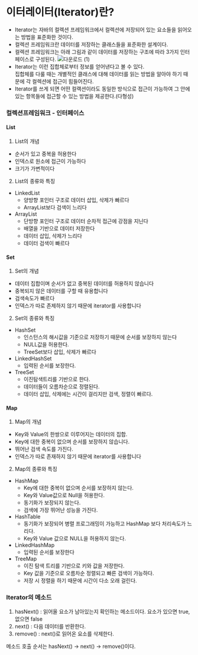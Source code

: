 # 이터레이터(Iterator)란?
 - Iterator는 자바의 컬렉션 프레임워크에서 컬렉션에 저장되어 있는 요소들을 읽어오는 방법을 표준화한 것이다.
 - 컬렉션 프레임워크란 데이터를 저장하는 클래스들을 표준화한 설계이다.
 - 컬렉션 프레임워크는 아래 그림과 같이 데이터를 저장하는 구조에 따라 3가지 인터페이스로 구성된다.
 ![다운로드 (1)](https://user-images.githubusercontent.com/84302546/182283093-1f0f82e2-ff44-4964-9c04-c0c4e55e94b3.png)
 - Iterator는 이런 집합체로부터 정보를 얻어낸다고 볼 수 있다.<br> 집합체를 다룰 때는 개별적인 클래스에 대해 데이터를 읽는 방법을 알아야 하기 때문에 각 컬렉션에 접근이 힘들어진다.
 - Iterator를 쓰게 되면 어떤 컬랙션이라도 동일한 방식으로 접근이 가능하여 그 안에 있는 항목들에 접근할 수 있는 방법을 제공한다.(다형성)

### 컬렉션프레임워크 - 인터페이스

#### List
1. List의 개념
 - 순서가 있고 중복을 허용한다
 - 인덱스로 원소에 접근이 가능하다
 - 크기가 가변적이다
2. List의 종류와 특징
 - LinkedList
   - 양방향 포인터 구조로 데이터 삽입, 삭제가 빠르다
   - ArrayList보다 검색이 느리다
 - ArrayList
   - 단방향 포인터 구조로 데이터 순차적 접근에 강점을 지닌다
   - 배열을 기반으로 데이터 저장한다
   - 데이터 삽입, 삭제가 느리다
   - 데이터 검색이 빠르다
   
#### Set
1. Set의 개념
 - 데이터 집합이며 순서가 없고 중복된 데이터를 허용하지 않습니다
 - 중복되지 않은 데이터를 구할 때 유용합니다
 - 검색속도가 빠르다
 - 인덱스가 따로 존제하지 않기 때문에 iterator를 사용합니다
2. Set의 종류와 특징
 - HashSet
   - 인스턴스의 해시값을 기준으로 저장하기 때문에 순서를 보장하지 않는다
   - NULL값을 허용한다.
   - TreeSet보다 삽입, 삭제가 빠르다
 - LinkedHashSet
   - 입력된 순서를 보장한다.
 - TreeSet
   - 이진탐색트리를 기반으로 한다.
   - 데이터들이 오름차순으로 정렬된다.
   - 데이터 삽입, 삭제에는 시간이 걸리지만 검색, 정렬이 빠르다.

#### Map
1. Map의 개념
 - Key와 Value의 한쌍으로 이루어지는 데이터의 집합.
 - Key에 대한 중복이 없으며 순서를 보장하지 않습니다.
 - 뛰어난 검색 속도를 가진다.
 - 인덱스가 따로 존재하지 않기 때문에 iterator를 사용합니다 

2. Map의 종류와 특징
 - HashMap
   - Key에 대한 중복이 없으며 순서를 보장하지 않는다.
   - Key와 Value값으로 Null을 허용한다.
   - 동기화가 보장되지 않는다.
   - 검색에 가장 뛰어난 성능을 가진다.
 - HashTable
   - 동기화가 보장되어 병렬 프로그래밍이 가능하고 HashMap 보다 처리속도가 느리다.
   - Key와 Value 값으로 NULL을 허용하지 않는다. 
 - LinkedHashMap
   - 입력된 순서를 보장한다
 - TreeMap
   - 이진 탐색 트리를 기반으로 키와 값을 저장한다.
   - Key 값을 기준으로 오름차순 정렬되고 빠른 검색이 가능하다.
   - 저장 시 정렬을 하기 때문에 시간이 다소 오래 걸린다.
   
### Iterator의 메소드
1. hasNext() : 읽어올 요소가 남아있는지 확인하는 메소드이다. 요소가 있으면 true, 없으면 false
2. next() : 다음 데이터를 반환한다.
3. remove() : next()로 읽어온 요소를 삭제한다.

메소드 호출 순서는 hasNext() -> next() -> remove()이다.
